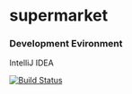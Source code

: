 # supermarket
### Development Evironment
IntelliJ IDEA
 
[![Build Status](https://travis-ci.org/bjtuln/supermarket.svg?branch=master)](https://travis-ci.org/bjtuln/supermarket)
